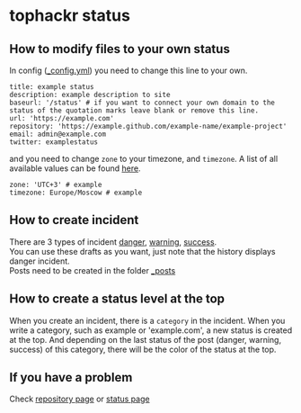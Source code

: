 # tophackr status

## How to modify files to your own status

In config ([_config.yml]) you need to change this line to your own.
```
title: example status
description: example description to site
baseurl: '/status' # if you want to connect your own domain to the status of the quotation marks leave blank or remove this line.
url: 'https://example.com'
repository: 'https://example.github.com/example-name/example-project'
email: admin@example.com
twitter: examplestatus
```

and you need to change `zone` to your timezone, and `timezone`. A list of all available values can be found [here](https://en.wikipedia.org/wiki/List_of_tz_database_time_zones).
```
zone: 'UTC+3' # example
timezone: Europe/Moscow # example
```

## How to create incident

There are 3 types of incident [danger], [warning], [success].  
You can use these drafts as you want, just note that the history displays danger incident.  
Posts need to be created in the folder [_posts]

## How to create a status level at the top

When you create an incident, there is a `category` in the incident. When you write a category, such as example or 'example.com', a new status is created at the top. And depending on the last status of the post (danger, warning, success) of this category, there will be the color of the status at the top.

## If you have a problem

Check [repository page][repository] or [status page][status]

[_config.yml]: _config.yml
[danger]: _drafts/danger.md
[warning]: _drafts/warning.md
[success]: _drafts/success.md
[_posts]: _posts/
[repository]: https://github.com/tophackr/status-other
[status]: https://tophackr.github.io/status-other

